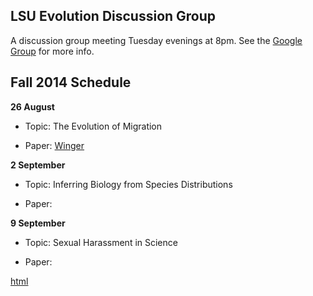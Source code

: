 LSU Evolution Discussion Group
-------

A discussion group meeting Tuesday evenings at 8pm. See the [Google Group](https://groups.google.com/forum/#!forum/lsu-evol-discussion) for more info.

Fall 2014 Schedule
-------

**26 August**

- Topic: The Evolution of Migration

- Paper: [Winger](https://github.com/mgharvey/reading_group/blob/master/bin/Winger_PNAS_2014.pdf)

**2 September**

- Topic: Inferring Biology from Species Distributions

- Paper: []()

**9 September**

- Topic: Sexual Harassment in Science

- Paper: 

[html](http://www.plosone.org/article/info%3Adoi%2F10.1371%2Fjournal.pone.0102172)



